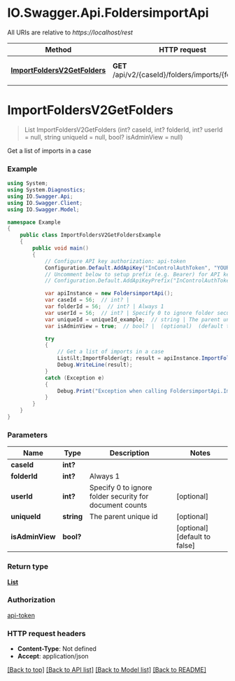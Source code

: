 # IO.Swagger.Api.FoldersimportApi

All URIs are relative to *https://localhost/rest*

Method | HTTP request | Description
------------- | ------------- | -------------
[**ImportFoldersV2GetFolders**](FoldersimportApi.md#importfoldersv2getfolders) | **GET** /api/v2/{caseId}/folders/imports/{folderId} | Get a list of imports in a case


<a name="importfoldersv2getfolders"></a>
# **ImportFoldersV2GetFolders**
> List<ImportFolder> ImportFoldersV2GetFolders (int? caseId, int? folderId, int? userId = null, string uniqueId = null, bool? isAdminView = null)

Get a list of imports in a case

### Example
```csharp
using System;
using System.Diagnostics;
using IO.Swagger.Api;
using IO.Swagger.Client;
using IO.Swagger.Model;

namespace Example
{
    public class ImportFoldersV2GetFoldersExample
    {
        public void main()
        {
            // Configure API key authorization: api-token
            Configuration.Default.AddApiKey("InControlAuthToken", "YOUR_API_KEY");
            // Uncomment below to setup prefix (e.g. Bearer) for API key, if needed
            // Configuration.Default.AddApiKeyPrefix("InControlAuthToken", "Bearer");

            var apiInstance = new FoldersimportApi();
            var caseId = 56;  // int? | 
            var folderId = 56;  // int? | Always 1
            var userId = 56;  // int? | Specify 0 to ignore folder security for document counts (optional) 
            var uniqueId = uniqueId_example;  // string | The parent unique id (optional) 
            var isAdminView = true;  // bool? |  (optional)  (default to false)

            try
            {
                // Get a list of imports in a case
                List&lt;ImportFolder&gt; result = apiInstance.ImportFoldersV2GetFolders(caseId, folderId, userId, uniqueId, isAdminView);
                Debug.WriteLine(result);
            }
            catch (Exception e)
            {
                Debug.Print("Exception when calling FoldersimportApi.ImportFoldersV2GetFolders: " + e.Message );
            }
        }
    }
}
```

### Parameters

Name | Type | Description  | Notes
------------- | ------------- | ------------- | -------------
 **caseId** | **int?**|  | 
 **folderId** | **int?**| Always 1 | 
 **userId** | **int?**| Specify 0 to ignore folder security for document counts | [optional] 
 **uniqueId** | **string**| The parent unique id | [optional] 
 **isAdminView** | **bool?**|  | [optional] [default to false]

### Return type

[**List<ImportFolder>**](ImportFolder.md)

### Authorization

[api-token](../README.md#api-token)

### HTTP request headers

 - **Content-Type**: Not defined
 - **Accept**: application/json

[[Back to top]](#) [[Back to API list]](../README.md#documentation-for-api-endpoints) [[Back to Model list]](../README.md#documentation-for-models) [[Back to README]](../README.md)

